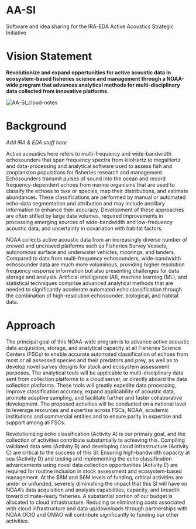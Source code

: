 # AA-SI
Software and idea sharing for the IRA-EDA Active Acoustics Strategic Initiative

# **Vision Statement**
**Revolutionize and expand opportunities for active acoustic data in ecosystem-based fisheries science and management through a NOAA-wide program that advances analytical methods for multi-disciplinary data collected from innovative platforms.**

![AA-SI_cloud-notes](https://github.com/nmfs-fish-tools/AA-SI/assets/31130924/feb7e1a1-16ad-42b3-b987-607431ebf078)

# Background
_Add IRA & EDA stuff here_

Active acoustics here refers to multi-frequency and wide-bandwidth echosounders that span frequency spectra from kiloHertz to megaHertz and data-processing and analytical software used to assess fish and zooplankton populations for fisheries research and management. Echosounders transmit pulses of sound into the ocean and record frequency-dependent echoes from marine organisms that are used to classify the echoes to taxa or species, map their distributions, and estimate abundances. These classifications are performed by manual or automated echo-data segmentation and attribution and may include ancillary information to enhance their accuracy. Development of these approaches are often stifled by large data volumes, required improvements in processing emerging sources of wide-bandwidth and low-frequency acoustic data, and uncertainty in covariation with habitat factors.

NOAA collects active acoustic data from an increasingly diverse number of crewed and uncrewed platforms such as Fisheries Survey Vessels, autonomous surface and underwater vehicles, moorings, and landers. Compared to data from multi-frequency echosounders, wide-bandwidth echosounder data are much more voluminous, providing higher resolution frequency response information but also presenting challenges for data storage and analysis. Artificial intelligence (AI), machine learning (ML), and statistical techniques comprise advanced analytical methods that are needed to significantly accelerate automated echo classification through the combination of high-resolution echosounder, biological, and habitat data.

# Approach
The principal goal of this NOAA-wide program is to advance active acoustic data acquisition, storage, and analytical capacity at all Fisheries Science Centers (FSCs) to enable accurate automated classification of echoes from most or all assessed species and their predators and prey, as well as to develop novel survey designs for stock and ecosystem assessment purposes. The analytical tools will be applicable to multi-disciplinary data sent from collection platforms to a cloud server, or directly aboard the data collection platforms. These tools will greatly expedite data processing, improve classification accuracy, expand applicability of acoustic data, promote adaptive sampling, and facilitate further and faster collaborative development. The proposed activities will be conducted on a national level to leverage resources and expertise across FSCs, NOAA, academic institutions and commercial entities and to ensure parity in expertise and support among all FSCs.

Revolutionizing echo classification (Activity A) is our primary goal, and the collection of activities contribute substantially to achieving this. Compiling validated data sets (Activity B) and developing cloud infrastructure (Activity C) are critical to the success of this SI. Ensuring high-bandwidth capacity at sea (Activity D) and testing and implementing the echo classification advancements using novel data collection opportunities (Activity E) are required for routine inclusion in stock assessment and ecosystem-based management. At the $8M and $6M levels of funding, critical activities are under or unfunded, severely diminishing the impact that this SI will have on NOAA’s data acquisition and analysis capabilities, capacity, and breadth toward climate-ready fisheries. A substantial portion of our budget is allocated to cloud infrastructure. Reducing or eliminating costs associated with cloud infrastructure and data up/downloads through partnerships with NOAA OCIO and OMAO will contribute significantly to funding our other activities.


